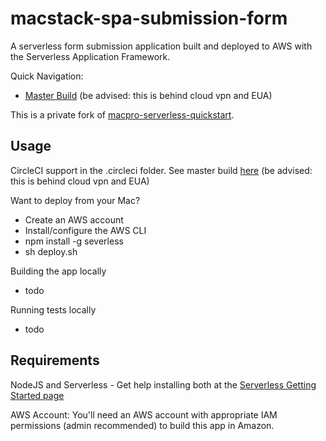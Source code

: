 # macstack-spa-submission-form

A serverless form submission application built and deployed to AWS with the Serverless Application Framework.

Quick Navigation:
- [Master Build](https://circleci.west.cms.gov/gh/CMSgov/macstack-spa-submission-form/tree/master) (be advised:  this is behind cloud vpn and EUA)

This is a private fork of [macpro-serverless-quickstart](https://github.com/CMSgov/macpro-quickstart-serverless).

## Usage

CircleCI support in the .circleci folder.  See master build [here](https://circleci.west.cms.gov/gh/CMSgov/macstack-spa-submission-form/tree/master) (be advised:  this is behind cloud vpn and EUA)

Want to deploy from your Mac?
- Create an AWS account
- Install/configure the AWS CLI
- npm install -g severless
- sh deploy.sh

Building the app locally
- todo

Running tests locally
- todo

## Requirements

NodeJS and Serverless - Get help installing both at the [Serverless Getting Started page](https://www.serverless.com/framework/docs/providers/aws/guide/installation/)

AWS Account:  You'll need an AWS account with appropriate IAM permissions (admin recommended) to build this app in Amazon.
